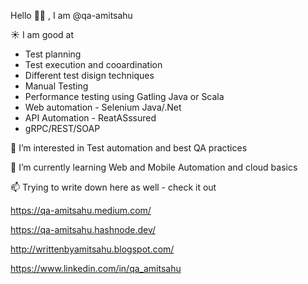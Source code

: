 Hello 🙌🏽  , I am @qa-amitsahu

☀︎ I am good at 
- Test planning
- Test execution and cooardination
- Different test disign techniques
- Manual Testing
- Performance testing using Gatling Java or Scala
- Web automation - Selenium Java/.Net
- API Automation - ReatASssured
- gRPC/REST/SOAP



👀 I’m interested in Test automation and best QA practices

🌱 I’m currently learning Web and Mobile Automation and cloud basics


📫 Trying to write down here as well - check it out 

https://qa-amitsahu.medium.com/

https://qa-amitsahu.hashnode.dev/

http://writtenbyamitsahu.blogspot.com/

https://www.linkedin.com/in/qa_amitsahu


<!---
qa-amitsahu/qa-amitsahu is a ✨ special ✨ repository because its `README.md` (this file) appears on your GitHub profile.
You can click the Preview link to take a look at your changes.
--->
